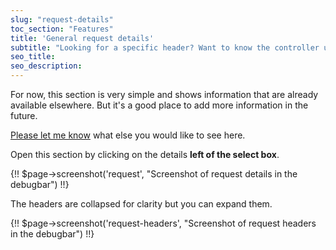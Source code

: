 ```yaml
---
slug: "request-details"
toc_section: "Features"
title: 'General request details'
subtitle: "Looking for a specific header? Want to know the controller used? This section has you covered."
seo_title:
seo_description: 
---
```


For now, this section is very simple and shows information that are already available elsewhere. But it's a good place to add more information in the future.

[Please let me know](https://github.com/julienbourdeau/debugbar/discussions/categories/ideas) what else you would like to see here.

Open this section by clicking on the details **left of the select box**.

{!! $page->screenshot('request', "Screenshot of request details in the debugbar") !!}

The headers are collapsed for clarity but you can expand them.

{!! $page->screenshot('request-headers', "Screenshot of request headers in the debugbar") !!} 

